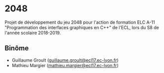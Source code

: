 # 2048
Projet de développement du jeu 2048 pour l'action de formation ELC A-11 "Programmation des interfaces graphiques en C++" de l'ECL,
lors du S8 de l'année scolaire 2018-2019.

## Binôme
* Guillaume Groult (guillaume.groult@ecl17.ec-lyon.fr)
* Mathieu Margier (mathieu.margier@ecl17.ec-lyon.fr)
